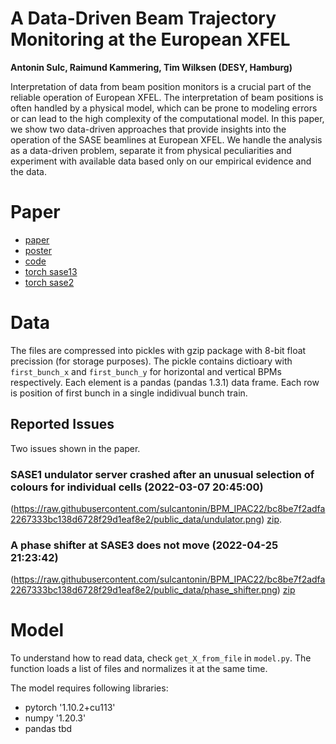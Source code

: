 # A Data-Driven Beam Trajectory Monitoring at the European XFEL
**Antonin Sulc, Raimund Kammering, Tim Wilksen (DESY, Hamburg)**

Interpretation of data from beam position monitors is a crucial part of the reliable operation of European XFEL. The interpretation of beam positions is often handled by a physical model, which can be prone to modeling errors or can lead to the high complexity of the computational model. In this paper, we show two data-driven approaches that provide insights into the operation of the SASE beamlines at European XFEL. We handle the analysis as a data-driven problem, separate it from physical peculiarities and experiment with available data based only on our empirical evidence and the data.

# Paper
- [paper](https://ipac2022.vrws.de/papers/mopopt069.pdf) 
- [poster](https://github.com/sulcantonin/BPM_IPAC22/blob/main/MOPOPT069_poster.pdf)
- [code](model/code.py)
- [torch sase13](model14_sa13_10iter_dropout0.1/model_009.torch) 
- [torch sase2](model14_sa2_10iter_dropout0.1/model_009.torch)

# Data

The files are compressed into pickles with gzip package with 8-bit float precission (for storage purposes). The pickle contains dictioary with ```first_bunch_x``` and ```first_bunch_y``` for horizontal and vertical BPMs respectively. Each element is a pandas (pandas 1.3.1) data frame. Each row is position of first bunch in a single indidivual bunch train.

## Reported Issues
Two issues shown in the paper. 

### SASE1 undulator server crashed after an unusual selection of colours for individual cells (2022-03-07 20:45:00)

(https://raw.githubusercontent.com/sulcantonin/BPM_IPAC22/bc8be7f2adfa2267333bc138d6728f29d1eaf8e2/public_data/undulator.png)
[zip](public_data/undulator.zip).
### A phase shifter at SASE3 does not move (2022-04-25 21:23:42)
(https://raw.githubusercontent.com/sulcantonin/BPM_IPAC22/bc8be7f2adfa2267333bc138d6728f29d1eaf8e2/public_data/phase_shifter.png)
[zip](public_data/phase_shifter.zip)

# Model
To understand how to read data, check ```get_X_from_file``` in ```model.py```. The function loads a list of files and normalizes it at the same time. 

The model requires following libraries:
- pytorch '1.10.2+cu113'
- numpy '1.20.3'
- pandas tbd

